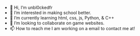 - 👋 Hi, I’m unbl0ckedfr
- 👀 I’m interested in making school better.
- 🌱 I’m currently learning html, css, js, Python, & C++
- 💞️ I’m looking to collaborate on game websites.
- 📫 How to reach me I am working on a email to contact me at!

<!---
unbl0ckedfr/unbl0ckedfr is a ✨ special ✨ repository because its `README.md` (this file) appears on your GitHub profile.
You can click the Preview link to take a look at your changes.
--->
